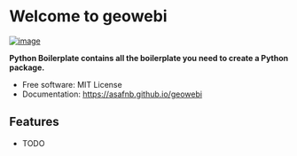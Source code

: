 # Welcome to geowebi


[![image](https://img.shields.io/pypi/v/geowebi.svg)](https://pypi.python.org/pypi/geowebi)


**Python Boilerplate contains all the boilerplate you need to create a Python package.**


-   Free software: MIT License
-   Documentation: <https://asafnb.github.io/geowebi>
    

## Features

-   TODO
